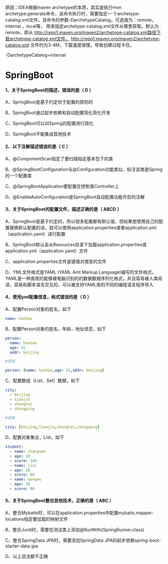 原因：IDEA根据maven archetype的本质，其实是执行mvn archetype:generate命令，该命令执行时，需要指定一
个archetype-catalog.xml文件。该命令的参数-DarchetypeCatalog，可选值为：remote，internal  ，local等，
用来指定archetype-catalog.xml文件从哪里获取。默认为remote，即从
http://repo1.maven.org/maven2/archetype-catalog.xml路径下载archetype-catalog.xml文件。
http://repo1.maven.org/maven2/archetype-catalog.xml 文件约为3-4M，下载速度很慢，导致创建过程卡住。

-DarchetypeCatalog=internal





































# SpringBoot

#### 1、关于SpringBoot的描述，错误的是（ D ）

A、SpringBoot是基于约定优于配置的原则的

B、SpringBoot通过起步依赖和自动配置简化简化开发

C、SpringBoot可以对Spring的配置进行简化

D、SpringBoot不能集成其他技术

#### 2、以下注解描述错误的是（ C ）

A、@ComponentScan指定了要扫描指定基本包下的类

B、@SpringBootConfiguration与@Configuration功能类似，标注该类是Spring的一个配置类

C、@SpringBootApplication要配置在控制类Controller上

D、@EnableAutoConfiguration是SpringBoot自动配置功能开启的注解

#### 3、关于SpringBoot的配置文件，描述正确的是（ ABCD ）

A、SpringBoot是基于约定的，所以很多配置都有默认值，但如果想使用自己的配置替换默认配置的话，就可以使用application.properties或者application.yml（application.yaml）进行配置

B、SpringBoot默认会从Resources目录下加载application.properties或application.yml（application.yaml）文件

C、application.properties文件是键值对类型的文件

D、YML文件格式是YAML (YAML Aint Markup Language)编写的文件格式，YAML是一种直观的能够被电脑识别的的数据数据序列化格式，并且容易被人类阅读，容易和脚本语言交互的，可以被支持YAML库的不同的编程语言程序导入

#### 4、使用yml配置信息，格式错误的是（ D ）

A、配置Person对象的姓名，如下

```yaml
name: haohao
```

B、配置Person对象的姓名，年龄，地址信息，如下

```yaml
person:
  name: haohao
  age: 31
  addr: beijing

#或者

person: {name: haohao,age: 31,addr: beijing}
```

C、配置数组（List、Set）数据，如下

```yaml
city:
  - beijing
  - tianjin
  - shanghai
  - chongqing
  
#或者

city: [beijing,tianjin,shanghai,chongqing]
```

D、配置对象集合，List<Student>，如下

```yaml
student:
  - name: zhangsan
  - age: 18
  - score: 100
  - name: lisi
  - age: 28
  - score: 88
  - name: wangwu
  - age: 38
  - score: 90
```

#### 5、关于SpringBoot整合其他技术，正确的是（ ABC ）

A、整合Mybatis时，可以在application.properties中配置mybatis.mapper-locations指定要加载的映射文件

B、整合Junit时，需要在测试类上添加@RunWith(SpringRunner.class)

C、整合SpringData JPA时，需要添加SpringData JPA的起步依赖spring-boot-starter-data-jpa

D、以上说法都不正确